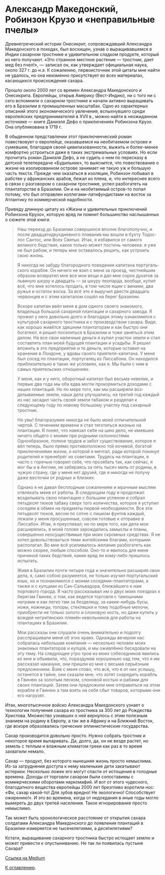 # Александр Македонский, Робинзон Крузо и «неправильные пчелы»

Древнегреческий историк Онесикрит, сопровождавший Александра Македонского в походах, был восхищен, узнав о выращивавшемся в Индии сахарном тростнике и удивительном сладком продукте, который из него получают. «Это странное местное растение — тростник, дает мед без пчел!», — записал он, как утверждает официальная наука, около 327 г. до н.э. К сожалению, первоисточник этой цитаты мне найти не удалось, но она неизменно присутствует во всех материалах, касающихся происхождения сахара.

Прошло около 2000 лет со времен Александра Македонского и Онесикрита. Европейцы, открыв Америку (Вест-Индию), ни с того ни с сего вспомнили о сахарном тростнике и начали активно выращивать его в Бразилии в промышленных масштабах. Одно из характерных описаний этого экономического увлечения, вспыхнувшего среди европейских предпринимателей в XVII в., можно найти в неожиданном источнике — книге Даниэля Дефо о приключениях Робинзона Крузо. Она опубликована в 1719 г.

В обыденном представлении этот приключенческий роман повествовует о европейце, оказавшемся на необитаемом острове и сумевшем, благодаря своей цивилизованности, выжить и более-менее комфортно устроиться даже в таких экстремальных условиях. Но если прочитать  роман Даниэля Дефо, а не судить о нем по пересказу в детской телепередаче «Будильник», то выяснится, что повествование о жизни на изолированном острове занимает не такую уж и большую часть текста. Прежде чем оказаться в изоляции, Робинзон побывал в рабстве у африканских арабов, бежал из плена, и, что интереснее всего в связи с разговором о сахарном тростнике, успел разбогатеть на плантаторстве в Бразилии. Он и на необитаемый остров-то попал потому, что был отправлен коллегами-латифундистами на восток за Атлантику по коммерческой надобности.

Приведу длинную цитату из «Жизни и удивительных приключений Робинзона Крузо», которую вряд ли помнит большинство наслышанных о сюжете этой книги.

> Наш переезд до Бразилии совершился вполне благополучно, и после двадцатидвухдневного плавания мы вошли в бухту Тодос-лос Сантос, или Всех Святых. Итак, я избавился от самого великого бедствия, какое только может постичь человека: я уже не был рабом, и теперь мне оста­валось решить, как устроить свою жизнь. 
> 
> Я никогда не забуду благородного поведения капитана португаль­ского корабля. Он ничего не взял с меня за проезд, честнейшим образом возвратил мне все мои вещи и дал мне сорок дукатов за львиную шкуру и двадцать — за шкуру леопарда, вообще, купил всё, что мне хотелось продать, в том числе ящик с винами, два ружья и остаток воска. За всё это я выручил двести двадцать червонцев и с этим капиталом сошёл на берег Бразилии. 
> 
> Вскоре капитан ввёл меня в дом одного своего знакомого, владельца большой сахарной плантации и сахарного завода. Я прожил у него довольно долго и благодаря этому ознакомился с культурой сахарного тростника и с производством сахара. Видя, как хорошо живётся здешним плантаторам и как быстро они богатеют, я решил поселиться в Бразилии и тоже заняться этим делом. На все свои наличные деньги я купил участок земли и стал составлять план моей будущей плантации и усадьбы. Я решил вложить в это предприятие и те деньги, которые оста­вил на хранение в Лондоне, у вдовы своего приятеля-капитана. У меня был сосед по плантации, португалец из Лиссабона. Он нахо­дился приблизительно в таких же условиях, как я. Мы были с ним в самых приятельских отношениях. 
> 
> У меня, как и у него, оборотный капитал был весьма невелик, и первые два года мы оба едва могли прокормиться доходами с наших плантаций. Но по мере того, как мы расширяли воз­делываемые земли, наши дела улучшались; на третий год каждый из нас засадил часть своей земли табаком и разделал к следующему году по новому большому участку под сахарный тростник. 
> 
> Но увы! благоразумие никогда не было моей отличительной чертой. С течением времени я стал тяготиться жизнью на плантации. Я понял, что навязал себе на шею дело, не имевшее ничего общего с моими при­ родными склонностями. Однообразное, полное трудов и забот существо­вание, которое я вёл теперь, было прямо противоположно той кочевой, богатой приключениями жизни, о которой я мечтал, ради которой покинул родителей и пренебрёг их советами. Трудясь на плантации, я часто с горечью говорил себе, что прозябать так, как сейчас, я мог бы и в Англии, не забираясь за пять тысяч миль от родины, в чужую страну, где у меня нет друзей, где я никогда не получу даже весточки от родных и близких. 
> 
> Однако я не давал бесплодным сожалениям и мрачным мыслям отвле­кать меня от работы. В следующем году я продолжал возделывать свою плантацию с большим успехом и собрал пятьдесят тюков табаку сверх того количества, которое я уступил соседям в обмен на предметы первой необходимости. Все эти пятьдесят тюков, весом по сотне с лишком фунтов каждый, лежали у меня просушенные, совсем готовые к отправке в Лиссабон. Итак, я преуспевал; но по мере того, как дела мои расширя­лись, в моей голове зарождались замыслы и планы, совершенно неосуще­ствимые при моих скромных средствах. Я не хотел довольствоваться теми житейскими благами, которыми располагал. Во мне всё усиливалось желание разбогатеть как можно скорее, любым способом. Оно-то и яви­лось для меня причиной таких бедствий, какие вряд ли кому-либо при­шлось испытать. 
> 
> Живя в Бразилии почти четыре года и значительно расширяя свои дела, я, само собою разумеется, не только изучил португальский язык, но и познакомился с моими соседями-плантаторами, а также и с купцами из Сан-Сальвадора, ближайшего к нам портового города. Я часто расска­зывал им о двух моих поездках к берегам Гвинеи, о том, как ведется торговля с тамошними неграми и как легко там за безделицу, за какие-нибудь бусы, ножи, ножницы, топоры, стекляшки и тому подобные мелочи, приобрести не только золото и слоновую кость, но даже купить у вождей негритянских племён невольников для работы на плантациях в Бразилии. 
> 
> Мои рассказы они слушали очень внимательно и подолгу расспраши­вали меня об этих краях. Однажды вечером нас собралась небольшая компания — несколько человек моих знакомых плантаторов и купцов, и мы оживлённо беседовали на эту тему. На следующее утро трое из моих собеседников явились ко мне и объявили, что, пораздумав хорошенько над тем, что я им рассказал накануне, они пришли ко мне с весьма серьёзным предложением. Взяв с меня слово, что всё, что я от них услышу, останется в тайне, они сказали мне, что хотят снарядить корабль в Гвинею за золотым песком, слоновой костью и рабами для своих план­таций. Затем они предложили мне отправиться на этом корабле в Гвинею а там взять на себя сбыт товаров, которыми они его нагрузят.

Итак, многотысячное войско Александра Македонского узнает о технологии получения сахара из тростника за 300 лет до Рождества Христова. Множество узнавших о ней вернулось с этим полезным знанием на родину в Европу, а так же в Африку и на Ближний Восток, где вскоре образовались греческие эллинистические государства.

Сахар производится довольно просто. Нужно собрать тростник и некоторое время выпаривать. Да, долго, да, он не везде растет, но земель с теплым и влажным климатом греки как раз в то время захватили немало.

Сахар — продукт, без которого нынешняя жизнь просто немыслима. Из-за затруднения доступа к нему маленькие дети закатывают истерики. Несколько ложек его могут спасти от истощения в голодные времена. Доходы от торговли сахаром были сопоставимы с коммерческими оборотами наркомафий. И вот от этого чудесного, благодатного вещества европейцы 2000 лет брезгливо воротили нос: «Фи, сахар какой-то! Для зубов вредно! Не экологично! Способствует ожирению!». И это во времена, когда от недоедания в иные годы могло вымереть до двух третей населения. Такое игнорирование просто немыслимо.

Так может быть хронологическое расстояние от открытия сахара солдатами Александра Македонского до появления плантаций в Бразилии измеряется не тысячелетиями, а десятилетиями?

Кстати, выращивание сахарного тростника быстро истощает землю и может привести к опустыниванию. Не так ли появилась пустыня Сахара?

[Ссылка на Medium](https://yababay.medium.com/%D0%B0%D0%BB%D0%B5%D0%BA%D1%81%D0%B0%D0%BD%D0%B4%D1%80-%D0%BC%D0%B0%D0%BA%D0%B5%D0%B4%D0%BE%D0%BD%D1%81%D0%BA%D0%B8%D0%B9-%D1%80%D0%BE%D0%B1%D0%B8%D0%BD%D0%B7%D0%BE%D0%BD-%D0%BA%D1%80%D1%83%D0%B7%D0%BE-%D0%B8-%D0%BD%D0%B5%D0%BF%D1%80%D0%B0%D0%B2%D0%B8%D0%BB%D1%8C%D0%BD%D1%8B%D0%B5-%D0%BF%D1%87%D0%B5%D0%BB%D1%8B-a1492ef2064c)

[К оглавлению](/#toc).
